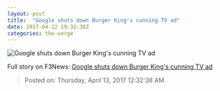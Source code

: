 ```yaml
---
layout: post
title:  "Google shuts down Burger King's cunning TV ad"
date: 2017-04-12 19:32:38Z
categories: the-verge
---
```


![Google shuts down Burger King's cunning TV ad](https://cdn0.vox-cdn.com/thumbor/v6Q3yrkhVXc6Wf4z6_BGZtv7NA4=/7x0:715x398/1600x900/cdn0.vox-cdn.com/uploads/chorus_image/image/54220837/Screen_Shot_2017_04_12_at_3.24.13_PM.0.png)




Full story on F3News: [Google shuts down Burger King's cunning TV ad](http://www.f3nws.com/n/yFyUJJ)

> Posted on: Thursday, April 13, 2017 12:32:38 AM
